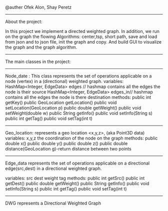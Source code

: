 @auther Ofek Alon, Shay Peretz
___________________________________________________________________________________________
About the project:

In this project we implement a directed weighted graph. In addition, we run on the graph the flowing Algorithms: 
center,tsp, short path, save and load from json and to json file, init the graph and copy.
And build GUI to visualize the graph and the graph algorithm.
___________________________________________________________________________________________
The main classes in the project:
__________________________________________________________________________________________
Node_date :
This class represents the set of operations applicable on a
node (vertex) in a (directional) weighted graph.
variables:
HashMap<Integer, EdgeData> edges // hashmap contains all the edges the node is their source
HashMap<Integer, EdgeData> edges_in// hashmap contains all the edges the node is there destination
methods:
public int getKey() 
public GeoLocation getLocation() 
public void setLocation(GeoLocation p)
public double getWeight()
public void setWeight(double w)
public String getInfo()
public void setInfo(String s)
public int getTag()
public void setTag(int t) 
___________________________________________________________________________________________

Geo_location:
represents a geo location <x,y,z>, (aka Point3D data)
variables:
x,y,z the coordination of the node on the graph
methods:
public double x()
public double y()
public double z()
public double distance(GeoLocation g)-return distance between two points

__________________________________________________________________________________________
Edge_data
represents the set of operations applicable on a
directional edge(src,dest) in a directional weighted graph.

variables:
src
dest
weight
tag
methods:
public int getSrc()
public int getDest()
public double getWeight()
public String getInfo()
public void setInfo(String s)
public int getTag() 
public void setTag(int t) 
___________________________________________________________________________________________
DWG
represents a Directional Weighted Graph



